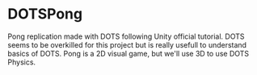 # DOTSPong
Pong replication made with DOTS following Unity official tutorial. DOTS seems to be overkilled for this project but is really usefull to understand basics of DOTS.
Pong is a 2D visual game, but we'll use 3D to use DOTS Physics.
